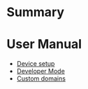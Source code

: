 # Summary

# User Manual
- [Device setup](./guide/device-setup.md)
- [Developer Mode](./guide/devmode.md)
- [Custom domains](./guide/custom-domains.md)
